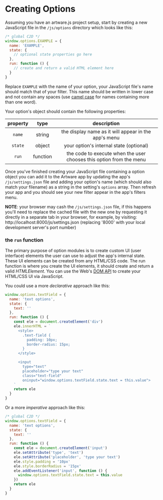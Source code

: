# Creating Options

Assuming you have an artware.js project setup, start by creating a new JavaScript file in the `/js/options` directory which looks like this:
```js
/* global C2D */
window.options.EXAMPLE = {
  name: 'EXAMPLE',
  state: {
    // optional state properties go here
  },
  run: function () {
    // create and return a valid HTML element here
  }
}
```
Replace `EXAMPLE` with the name of your option, your JavaScript file's name should match that of your filter. This name should be written in lower case and not contain any spaces (use [camel case](https://en.wikipedia.org/wiki/Camel_case) for names containing more than one word).

Your option's object should contain the following properties:

| property | type | description |
|:---:|:---:|:---:|
| `name` | string | the display name as it will appear in the app's menu |
| `state` | object | your option's internal state (optional) |
| `run` | function | the code to execute when the user chooses this option from the menu |

Once you've finished creating your JavaScript file containing a option object you can add it to the Artware app by updating the app's `/js/settings.json` file and adding your option's name (which should also match your filename) as a string in the setting's `options` array. Then refresh your app and you should see your new filter appear in the app's filters menu.

**NOTE**: your browser may cash the `/js/settings.json` file, if this happens you'll need to replace the cached file with the new one by requesting it directly in a separate tab in your browser, for example, by visiting: http://localhost:8000/js/settings.json (replacing '8000' with your local development server's port number)

### the `run` function

The primary purpose of option modules is to create custom UI (user interface) elements the user can use to adjust the app's internal state. These UI elements can be created from any HTML/CSS code. The run function is where you create the UI elements, it should create and return a valid *HTMLElement*. You can use the Web's [DOM API](https://developer.mozilla.org/en-US/docs/Web/API/Document_Object_Model/Introduction) to create your HTML/CSS UI via JavaScript.

You could use a more *declarative* approach like this:
```js
window.options.textField = {
  name: 'text options',
  state: {
    text: ''
  },
  run: function () {
    const ele = document.createElement('div')
    ele.innerHTML = `
      <style>
        .text-field {
          padding: 10px;
          border-radius: 15px;
        }
      </style>

      <input
        type="text"
        placeholder="type your text"
        class="text-field"
        oninput="window.options.textField.state.text = this.value">
    `
    return ele
  }
}
```

Or a more *imperative* approach like this:
```js
/* global C2D */
window.options.textField = {
  name: 'text options',
  state: {
    text: ''
  },
  run: function () {
    const ele = document.createElement('input')
    ele.setAttribute('type', 'text')
    ele.setAttribute('placeholder', 'type your text')
    ele.style.padding = '10px'
    ele.style.borderRadius = '15px'
    ele.addEventListener('input', function () {
      window.options.textField.state.text = this.value
    })
    return ele
  }
}
```
